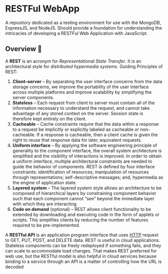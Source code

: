 # RESTFul WebApp
A repository dedicated as a testing environment for use with the MongoDB, ExpressJS, and NodeJS. Should provide a foundation for understanding the intricacies of developing a RESTFul Web Application with JavaScript. 

## Overview 📓
A **REST** is an acronym for _Representational State Transfer_. It is an architectural style for _distributed hypermedia systems_. Guiding Principles of REST: 
1. **Client–server** – By separating the user interface concerns from the data storage concerns, we improve the portability of the user interface across multiple platforms and improve scalability by simplifying the server components.
2. **Stateless** – Each request from client to server must contain all of the information necessary to understand the request, and cannot take advantage of any stored context on the server. Session state is therefore kept entirely on the client.
3. **Cacheable** – Cache constraints require that the data within a response to a request be implicitly or explicitly labeled as cacheable or non-cacheable. If a response is cacheable, then a client cache is given the right to reuse that response data for later, equivalent requests.
4. **Uniform interface** – By applying the software engineering principle of generality to the component interface, the overall system architecture is simplified and the visibility of interactions is improved. In order to obtain a uniform interface, multiple architectural constraints are needed to guide the behavior of components. REST is defined by four interface constraints: identification of resources; manipulation of resources through representations; self-descriptive messages; and, hypermedia as the engine of application state.
5. **Layered system** – The layered system style allows an architecture to be composed of hierarchical layers by constraining component behavior such that each component cannot “see” beyond the immediate layer with which they are interacting.
6. **Code on demand** (optional) – REST allows client functionality to be extended by downloading and executing code in the form of applets or scripts. This simplifies clients by reducing the number of features required to be pre-implemented.

A **RESTful API** is an application program interface that uses [HTTP](https://github.com/request/request) request to GET, PUT, POST, and DELETE data. REST is useful in cloud applications. Stateless components can be freely redeployed if something fails, and they can scale to accommodate load changes. That makes REST preferred for web use, but the RESTful model is also helpful in cloud services because binding to a service through an API is a matter of controlling how the URL is decoded